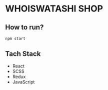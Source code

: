 # WHOISWATASHI SHOP

## How to run?
```
npm start
```

## Tach Stack 
- React 
- SCSS
- Redux
- JavaScript